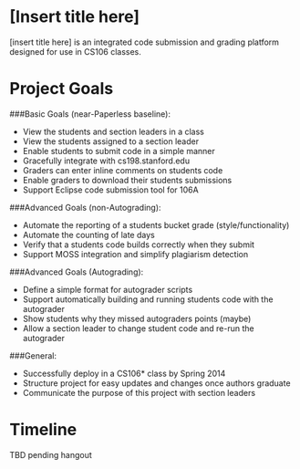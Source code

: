 #  [Insert title here]
[insert title here] is an integrated code submission and grading platform
designed for use in CS106 classes.

#  Project Goals
###Basic Goals (near-Paperless baseline):
* View the students and section leaders in a class
* View the students assigned to a section leader
* Enable students to submit code in a simple manner
* Gracefully integrate with cs198.stanford.edu
* Graders can enter inline comments on students code
* Enable graders to download their students submissions
* Support Eclipse code submission tool for 106A

###Advanced Goals (non-Autograding):
* Automate the reporting of a students bucket grade (style/functionality)
* Automate the counting of late days
* Verify that a students code builds correctly when they submit
* Support MOSS integration and simplify plagiarism detection

###Advanced Goals (Autograding):
* Define a simple format for autograder scripts
* Support automatically building and running students code with the autograder
* Show students why they missed autograders points (maybe)
* Allow a section leader to change student code and re-run the autograder

###General:
* Successfully deploy in a CS106\* class by Spring 2014
* Structure project for easy updates and changes once authors graduate
* Communicate the purpose of this project with section leaders

#  Timeline
TBD pending hangout
